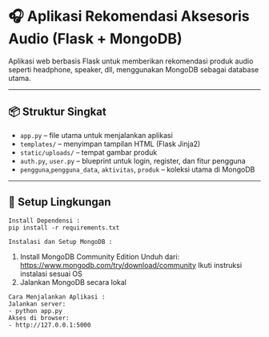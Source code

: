 # 🎧 Aplikasi Rekomendasi Aksesoris Audio (Flask + MongoDB)

Aplikasi web berbasis Flask untuk memberikan rekomendasi produk audio seperti headphone, speaker, dll, menggunakan MongoDB sebagai database utama.

---

## 📦 Struktur Singkat

- `app.py` – file utama untuk menjalankan aplikasi
- `templates/` – menyimpan tampilan HTML (Flask Jinja2)
- `static/uploads/` – tempat gambar produk
- `auth.py`, `user.py` – blueprint untuk login, register, dan fitur pengguna
- `pengguna`,`pengguna_data`, `aktivitas`, `produk` – koleksi utama di MongoDB

---

## 🧰 Setup Lingkungan

    Install Dependensi :
    pip install -r requirements.txt

    Instalasi dan Setup MongoDB :

   1. Install MongoDB Community Edition
        Unduh dari: https://www.mongodb.com/try/download/community
        Ikuti instruksi instalasi sesuai OS
   2. Jalankan MongoDB secara lokal

    Cara Menjalankan Aplikasi :
    Jalankan server:
    - python app.py
    Akses di browser:
    - http://127.0.0.1:5000
    

        

